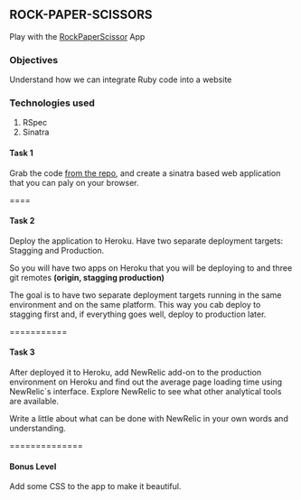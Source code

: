 ## ROCK-PAPER-SCISSORS

Play with the [RockPaperScissor](http://paper-rock.herokuapp.com/) App


### Objectives

Understand how we can integrate Ruby code into a website


### Technologies used

1. RSpec
2. Sinatra

#### Task 1

Grab the code [from the repo](https://github.com/makersacademy/rockpaperscissors), and create a sinatra based web application that you can paly on your browser.

====


#### Task 2

Deploy the application to Heroku. Have two separate deployment targets: Stagging and Production.

So you will have two apps on Heroku that you will be deploying to and three git remotes **(origin, stagging production)**

The goal is to have two separate deployment targets running in the same environment and on the same platform. This way you cab deploy to stagging first and, if everything goes well, deploy to production later.

===========

#### Task 3

After deployed it to Heroku, add NewRelic add-on to the production environment on Heroku and find out the average page loading time using NewRelic´s interface. Explore NewRelic to see what other analytical tools are available.

Write a little about what can be done with NewRelic in your own words and understanding.

==============

#### Bonus Level

Add some CSS to the app to make it beautiful.
